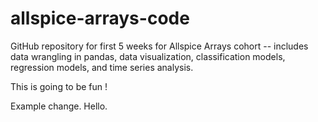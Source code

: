 # allspice-arrays-code
GitHub repository for first 5 weeks for Allspice Arrays cohort -- includes data wrangling in pandas, data visualization, classification models, regression models, and time series analysis.

This is going to be fun !

Example change. Hello.

